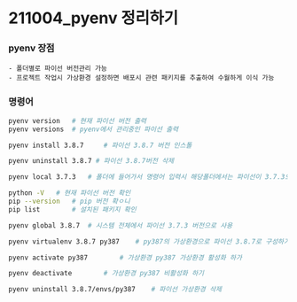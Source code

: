 # 211004_pyenv 정리하기
### pyenv 장점
	- 폴더별로 파이선 버전관리 가능
	- 프로젝트 작업시 가상환경 설정하면 배포시 관련 패키지를 추출하여 수월하게 이식 가능
### 명령어
```bash
pyenv version 	# 현재 파이선 버전 출력
pyenv versions 	# pyenv에서 관리중인 파이선 출력

pyenv install 3.8.7 	# 파이선 3.8.7 버전 인스톨

pyenv uninstall 3.8.7 # 파이선 3.8.7버전 삭제

pyenv local 3.7.3 	# 폴더에 들어가서 명령어 입력시 해당폴더에서는 파이선이 3.7.3으로 작동함.

python -V 	# 현재 파이선 버전 확인
pip --version 	# pip 버전 확ㅇ니
pip list 		# 설치된 패키지 확인

pyenv global 3.8.7 	# 시스템 전체에서 파이선 3.7.3 버전으로 사용

pyenv virtualenv 3.8.7 py387 	# py387의 가상환경으로 파이선 3.8.7로 구성하기

pyenv activate py387 		# 가상환경 py387 가상환경 활성화 하가

pyenv deactivate 		# 가상환경 py387 비활성화 하기

pyenv uninstall 3.8.7/envs/py387 	# 파이선 가상환경 삭제

```
